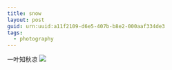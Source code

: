 ```yaml
---
title: snow
layout: post
guid: urn:uuid:a11f2109-d6e5-407b-b8e2-000aaf334de3
tags:
  - photography
---
```


一叶知秋凉
![](http://7qn7v7.com1.z0.glb.clouddn.com/chuxue_01.jpg)
